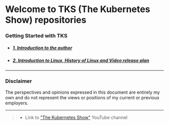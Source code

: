 # Welcome to TKS (The Kubernetes Show) repositories
### Getting Started with TKS
* ##### [1. Introduction to the author](1_Introduction.md)
* ##### [2. Introduction to Linux, History of Linux and Video release plan](2_introduction_to_linux.md)

---

### Disclaimer
The perspectives and opinions expressed in this document are entirely my own and do not represent the views or positions of my current or previous employers.

---
> - Link to ["The Kubernetes Show"](https://www.youtube.com/@thekubernetesshow) YouTube channel
